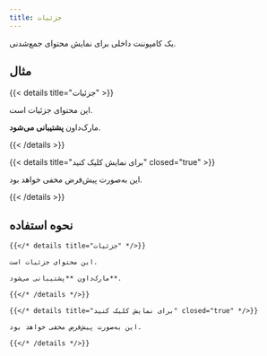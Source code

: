 ```yaml
---
title: جزئیات
---
```


یک کامپوننت داخلی برای نمایش محتوای جمع‌شدنی.

<!--more-->

## مثال

{{< details title="جزئیات" >}}

این محتوای جزئیات است.

مارک‌داون **پشتیبانی می‌شود**.

{{< /details >}}

{{< details title="برای نمایش کلیک کنید" closed="true" >}}

این به‌صورت پیش‌فرض مخفی خواهد بود.

{{< /details >}}

## نحوه استفاده

````markdown
{{</* details title="جزئیات" */>}}

این محتوای جزئیات است.

مارک‌داون **پشتیبانی می‌شود**.

{{</* /details */>}}
````

````markdown
{{</* details title="برای نمایش کلیک کنید" closed="true" */>}}

این به‌صورت پیش‌فرض مخفی خواهد بود.

{{</* /details */>}}
````